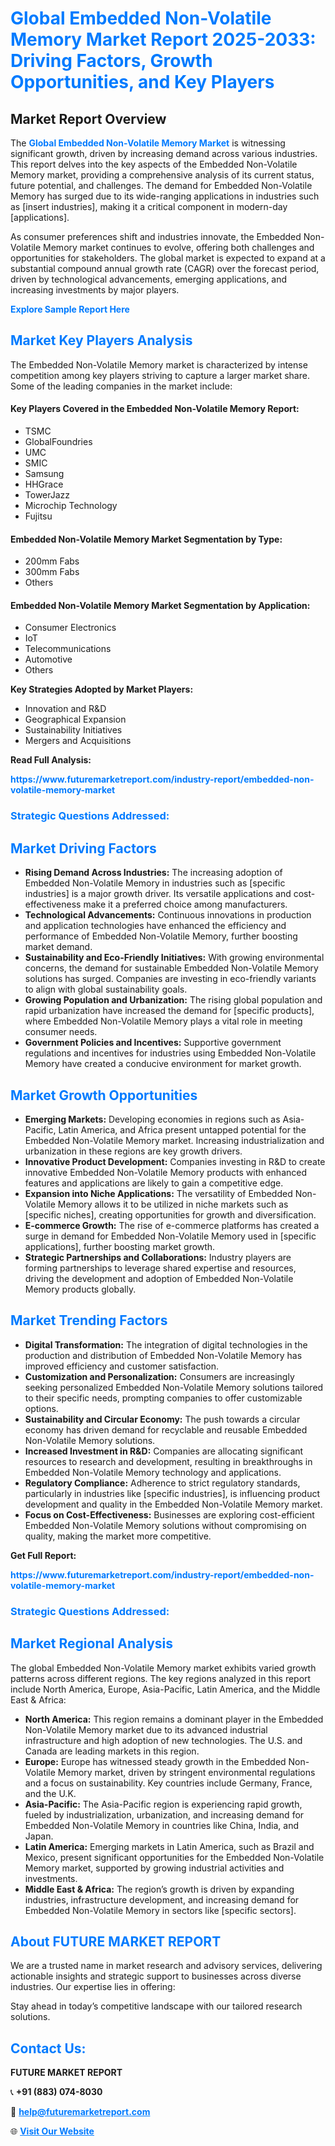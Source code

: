 <h1 style="color: #007BFF;">Global Embedded Non-Volatile Memory Market Report 2025-2033: Driving Factors, Growth Opportunities, and Key Players</h1>

<section id="overview">
<h2>Market Report Overview</h2>
<p>The <a href="https://www.futuremarketreport.com/industry-report/embedded-non-volatile-memory-market" style="color: #007BFF; text-decoration: none;"><strong>Global Embedded Non-Volatile Memory Market</strong></a> is witnessing significant growth, driven by increasing demand across various industries. This report delves into the key aspects of the Embedded Non-Volatile Memory market, providing a comprehensive analysis of its current status, future potential, and challenges. The demand for Embedded Non-Volatile Memory has surged due to its wide-ranging applications in industries such as [insert industries], making it a critical component in modern-day [applications].</p>
<p>As consumer preferences shift and industries innovate, the Embedded Non-Volatile Memory market continues to evolve, offering both challenges and opportunities for stakeholders. The global market is expected to expand at a substantial compound annual growth rate (CAGR) over the forecast period, driven by technological advancements, emerging applications, and increasing investments by major players.</p>
</section>

<section id="overview">
<p><a href="https://www.futuremarketreport.com/request-sample/reportId=59002" style="color: #007BFF; text-decoration: none;"><strong>Explore Sample Report Here</strong></a></p>
</section>

<section id="key-players">
<h2 style="color: #007BFF;">Market Key Players Analysis</h2>
<p>The Embedded Non-Volatile Memory market is characterized by intense competition among key players striving to capture a larger market share. Some of the leading companies in the market include:</p>
<h4>Key Players Covered in the Embedded Non-Volatile Memory Report:</h4>
<ul><li>TSMC</li><li>GlobalFoundries</li><li>UMC</li><li>SMIC</li><li>Samsung</li><li>HHGrace</li><li>TowerJazz</li><li>Microchip Technology</li><li>Fujitsu</li></ul>
<h4>Embedded Non-Volatile Memory Market Segmentation by Type:</h4>
<ul><li>200mm Fabs</li><li>300mm Fabs</li><li>Others</li></ul>

<h4>Embedded Non-Volatile Memory Market Segmentation by Application:</h4>
<ul><li>Consumer Electronics</li><li>IoT</li><li>Telecommunications</li><li>Automotive</li><li>Others</li></ul>
<p><strong>Key Strategies Adopted by Market Players:</strong></p>
<ul>
<li>Innovation and R&D</li>
<li>Geographical Expansion</li>
<li>Sustainability Initiatives</li>
<li>Mergers and Acquisitions</li>
</ul>
</section>

<section>
<p><strong>Read Full Analysis: </strong></p><a href="https://www.futuremarketreport.com/industry-report/embedded-non-volatile-memory-market" style="color: #007BFF; text-decoration: none;"><strong>https://www.futuremarketreport.com/industry-report/embedded-non-volatile-memory-market</strong></a>
<h3 style="color: #007BFF;">Strategic Questions Addressed:</h3>
</section>

<section id="driving-factors">
<h2 style="color: #007BFF;">Market Driving Factors</h2>
<ul>
<li><strong>Rising Demand Across Industries:</strong> The increasing adoption of Embedded Non-Volatile Memory in industries such as [specific industries] is a major growth driver. Its versatile applications and cost-effectiveness make it a preferred choice among manufacturers.</li>
<li><strong>Technological Advancements:</strong> Continuous innovations in production and application technologies have enhanced the efficiency and performance of Embedded Non-Volatile Memory, further boosting market demand.</li>
<li><strong>Sustainability and Eco-Friendly Initiatives:</strong> With growing environmental concerns, the demand for sustainable Embedded Non-Volatile Memory solutions has surged. Companies are investing in eco-friendly variants to align with global sustainability goals.</li>
<li><strong>Growing Population and Urbanization:</strong> The rising global population and rapid urbanization have increased the demand for [specific products], where Embedded Non-Volatile Memory plays a vital role in meeting consumer needs.</li>
<li><strong>Government Policies and Incentives:</strong> Supportive government regulations and incentives for industries using Embedded Non-Volatile Memory have created a conducive environment for market growth.</li>
</ul>
</section>

<section id="growth-opportunities">
<h2 style="color: #007BFF;">Market Growth Opportunities</h2>
<ul>
<li><strong>Emerging Markets:</strong> Developing economies in regions such as Asia-Pacific, Latin America, and Africa present untapped potential for the Embedded Non-Volatile Memory market. Increasing industrialization and urbanization in these regions are key growth drivers.</li>
<li><strong>Innovative Product Development:</strong> Companies investing in R&D to create innovative Embedded Non-Volatile Memory products with enhanced features and applications are likely to gain a competitive edge.</li>
<li><strong>Expansion into Niche Applications:</strong> The versatility of Embedded Non-Volatile Memory allows it to be utilized in niche markets such as [specific niches], creating opportunities for growth and diversification.</li>
<li><strong>E-commerce Growth:</strong> The rise of e-commerce platforms has created a surge in demand for Embedded Non-Volatile Memory used in [specific applications], further boosting market growth.</li>
<li><strong>Strategic Partnerships and Collaborations:</strong> Industry players are forming partnerships to leverage shared expertise and resources, driving the development and adoption of Embedded Non-Volatile Memory products globally.</li>
</ul>
</section>

<section id="trending-factors">
<h2 style="color: #007BFF;">Market Trending Factors</h2>
<ul>
<li><strong>Digital Transformation:</strong> The integration of digital technologies in the production and distribution of Embedded Non-Volatile Memory has improved efficiency and customer satisfaction.</li>
<li><strong>Customization and Personalization:</strong> Consumers are increasingly seeking personalized Embedded Non-Volatile Memory solutions tailored to their specific needs, prompting companies to offer customizable options.</li>
<li><strong>Sustainability and Circular Economy:</strong> The push towards a circular economy has driven demand for recyclable and reusable Embedded Non-Volatile Memory solutions.</li>
<li><strong>Increased Investment in R&D:</strong> Companies are allocating significant resources to research and development, resulting in breakthroughs in Embedded Non-Volatile Memory technology and applications.</li>
<li><strong>Regulatory Compliance:</strong> Adherence to strict regulatory standards, particularly in industries like [specific industries], is influencing product development and quality in the Embedded Non-Volatile Memory market.</li>
<li><strong>Focus on Cost-Effectiveness:</strong> Businesses are exploring cost-efficient Embedded Non-Volatile Memory solutions without compromising on quality, making the market more competitive.</li>
</ul>
</section>

<section>
<p><strong>Get Full Report: </strong></p><a href="https://www.futuremarketreport.com/industry-report/embedded-non-volatile-memory-market" style="color: #007BFF; text-decoration: none;"><strong>https://www.futuremarketreport.com/industry-report/embedded-non-volatile-memory-market</strong></a>
<h3 style="color: #007BFF;">Strategic Questions Addressed:</h3>
</section>


<section id="regional-analysis">
<h2 style="color: #007BFF;">Market Regional Analysis</h2>
<p>The global Embedded Non-Volatile Memory market exhibits varied growth patterns across different regions. The key regions analyzed in this report include North America, Europe, Asia-Pacific, Latin America, and the Middle East & Africa:</p>
<ul>
<li><strong>North America:</strong> This region remains a dominant player in the Embedded Non-Volatile Memory market due to its advanced industrial infrastructure and high adoption of new technologies. The U.S. and Canada are leading markets in this region.</li>
<li><strong>Europe:</strong> Europe has witnessed steady growth in the Embedded Non-Volatile Memory market, driven by stringent environmental regulations and a focus on sustainability. Key countries include Germany, France, and the U.K.</li>
<li><strong>Asia-Pacific:</strong> The Asia-Pacific region is experiencing rapid growth, fueled by industrialization, urbanization, and increasing demand for Embedded Non-Volatile Memory in countries like China, India, and Japan.</li>
<li><strong>Latin America:</strong> Emerging markets in Latin America, such as Brazil and Mexico, present significant opportunities for the Embedded Non-Volatile Memory market, supported by growing industrial activities and investments.</li>
<li><strong>Middle East & Africa:</strong> The region’s growth is driven by expanding industries, infrastructure development, and increasing demand for Embedded Non-Volatile Memory in sectors like [specific sectors].</li>
</ul>
</section>

<footer>
<h2 style="color: #007BFF;">About FUTURE MARKET REPORT</h2>
<p>We are a trusted name in market research and advisory services, delivering actionable insights and strategic support to businesses across diverse industries. Our expertise lies in offering:</p>

<p>Stay ahead in today’s competitive landscape with our tailored research solutions.</p>

<h2 style="color: #007BFF;">Contact Us:</h2>
<p><strong>FUTURE MARKET REPORT</strong></p>
<p>📞 <strong>+91 (883) 074-8030</strong></p>
<p>📧 <strong><a href="mailto:help@futuremarketreport.com" style="color: #007BFF;">help@futuremarketreport.com</a></strong></p>
<p>🌐 <strong><a href="https://www.futuremarketreport.com/" style="color: #007BFF;">Visit Our Website</a></strong></p>
</footer>